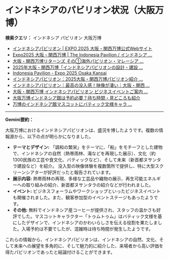 # インドネシアのパビリオン状況（大阪万博）

**検索クエリ：** インドネシア パビリオン 大阪万博

- [インドネシアパビリオン | EXPO 2025 大阪・関西万博公式Webサイト](https://www.expo2025.or.jp/official-participant/indonesia/)
- [Expo2025 大阪・関西万博 | The Indonesia Pavilion / インドネシア ...](https://www.instagram.com/p/C6s6GRiu_ZW/)
- [大阪・関西万博リターンズ その①海外パビリオン・マレーシア ...](https://ameblo.jp/mamehana0705/entry-12897501153.html)
- [2025年大阪・関西万博「インドネシアパビリオンの設計・建設 ...](https://www.fujiya-net.co.jp/news/20240501)
- [Indonesia Pavilion - Expo 2025 Osaka Kansai](https://expo2025indonesia.id/)
- [インドネシアパビリオン：2025大阪・関西万博パビリオン紹介 ...](https://www.nippon.com/ja/guide-to-japan/expo2025021/)
- [インドネシアパビリオン｜最高の没入感！映像が凄い｜大阪・関西 ...](https://note.com/nobuo_itsuki/n/nc10e4284d765)
- [大阪・関西万博 インドネシアパビリオン ビジネスイベントご案内 ...](https://bkpm-jpn.com/osakaexpo2025/)
- [大阪万博インドネシア館は予約必要？待ち時間・見どころも紹介](https://kobe-yurikago.com/expo2025-indonesia/)
- [万博のインドネシア館マスコットにバティック文様キャラ ...](https://plus62.co.id/archives/33221)


---

**Gemini要約：**

大阪万博におけるインドネシアパビリオンは、盛況を博したようです。複数の情報源から、以下の点が明らかになりました。

* **テーマとデザイン:** 「調和の繁栄」をテーマに、「船」をモチーフとした建物で、インドネシアの自然（熱帯雨林、滝などを再現した展示）、文化（約1300民族の工芸や食文化、バティックなど）、そして未来（新首都ヌサンタラ建設など）を紹介。  没入型の映像体験を複数箇所で提供し、特に大型スクリーンシアターが好評だったと報告されています。
* **展示内容:** 熱帯雨林の再現、多様な工芸品や織物の展示、再生可能エネルギーへの取り組みの紹介、新首都ヌサンタラの紹介などが行われました。
* **イベント:** ビジネスフォーラムやワークショップといったビジネスイベントも開催されました。また、観客参加型のイベントステージもあったようです。
* **その他:**  無料でインドネシア産コーヒーが提供され、スタッフの温かさも好評でした。マスコットキャラクター「トゥムトゥム」はバティック文様を基にしたデザインで、インドネシアのかわいらしさを伝える役割を果たしました。入場予約は不要でしたが、混雑時は待ち時間が発生したようです。


これらの情報から、インドネシアパビリオンは、インドネシアの自然、文化、そして未来への展望を多角的に、そして魅力的に紹介した、来場者から高い評価を得たパビリオンであったと結論付けることができます。


